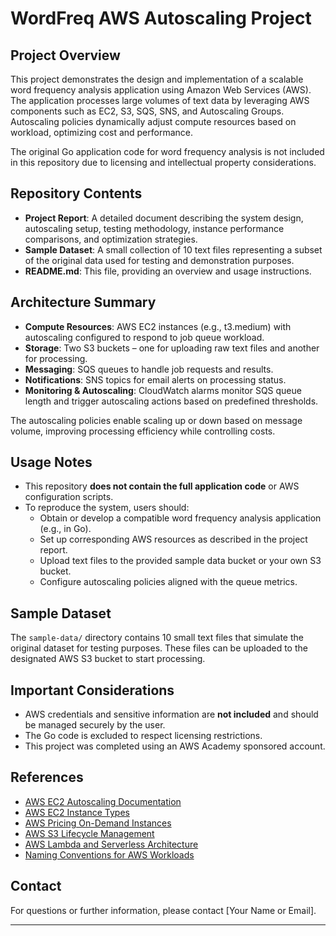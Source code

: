 # WordFreq AWS Autoscaling Project

## Project Overview

This project demonstrates the design and implementation of a scalable word frequency analysis application using Amazon Web Services (AWS). The application processes large volumes of text data by leveraging AWS components such as EC2, S3, SQS, SNS, and Autoscaling Groups. Autoscaling policies dynamically adjust compute resources based on workload, optimizing cost and performance.

The original Go application code for word frequency analysis is not included in this repository due to licensing and intellectual property considerations.

## Repository Contents

- **Project Report**: A detailed document describing the system design, autoscaling setup, testing methodology, instance performance comparisons, and optimization strategies.
- **Sample Dataset**: A small collection of 10 text files representing a subset of the original data used for testing and demonstration purposes.
- **README.md**: This file, providing an overview and usage instructions.

## Architecture Summary

- **Compute Resources**: AWS EC2 instances (e.g., t3.medium) with autoscaling configured to respond to job queue workload.
- **Storage**: Two S3 buckets – one for uploading raw text files and another for processing.
- **Messaging**: SQS queues to handle job requests and results.
- **Notifications**: SNS topics for email alerts on processing status.
- **Monitoring & Autoscaling**: CloudWatch alarms monitor SQS queue length and trigger autoscaling actions based on predefined thresholds.
  
The autoscaling policies enable scaling up or down based on message volume, improving processing efficiency while controlling costs.

## Usage Notes

- This repository **does not contain the full application code** or AWS configuration scripts.
- To reproduce the system, users should:
  - Obtain or develop a compatible word frequency analysis application (e.g., in Go).
  - Set up corresponding AWS resources as described in the project report.
  - Upload text files to the provided sample data bucket or your own S3 bucket.
  - Configure autoscaling policies aligned with the queue metrics.

## Sample Dataset

The `sample-data/` directory contains 10 small text files that simulate the original dataset for testing purposes. These files can be uploaded to the designated AWS S3 bucket to start processing.

## Important Considerations

- AWS credentials and sensitive information are **not included** and should be managed securely by the user.
- The Go code is excluded to respect licensing restrictions.
- This project was completed using an AWS Academy sponsored account.

## References

- [AWS EC2 Autoscaling Documentation](https://aws.amazon.com/ec2/autoscaling/getting-started/)
- [AWS EC2 Instance Types](https://aws.amazon.com/ec2/instance-types/)
- [AWS Pricing On-Demand Instances](https://aws.amazon.com/ec2/pricing/on-demand/)
- [AWS S3 Lifecycle Management](https://aws.amazon.com/s3/features/lifecycle/)
- [AWS Lambda and Serverless Architecture](https://aws.amazon.com/lambda/)
- [Naming Conventions for AWS Workloads](https://peritossolutions.com/aws/aws-workload-naming-convention/)

## Contact

For questions or further information, please contact [Your Name or Email].

---

